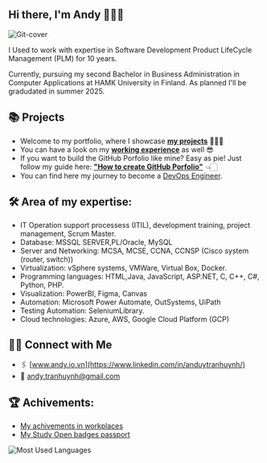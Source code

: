 ## Hi there, I'm **Andy** 🙋🏻‍♂️

<!--
**andylovecloud/andylovecloud** is a ✨ _special_ ✨ repository because its `README.md` (this file) appears on your GitHub profile.

Here are some ideas to get you started:

- 🔭 I’m currently working on ...
- 🌱 I’m currently learning ...
- 👯 I’m looking to collaborate on ...
- 🤔 I’m looking for help with ...
- 💬 Ask me about ...
- 📫 How to reach me: ...
- 😄 Pronouns: ...
- ⚡ Fun fact: ...
-->

![Git-cover](https://github.com/user-attachments/assets/2dbf412e-bfe2-4d9b-98db-2c6e561bad5e)



I Used to work with expertise in Software Development Product LifeCycle Management (PLM) for 10 years. 

Currently, pursuing my second Bachelor in Business Administration in Computer Applications at HAMK University in Finland. As planned I'll be gradudated in summer 2025.


## 📚 Projects

- Welcome to my portfolio, where I showcase [**my projects**](https://github.com/andylovecloud/Porfolio-guide) 🏋🏻‍♂️
- You can have a look on my [**working experience**](https://github.com/andylovecloud/Working-history-and-archivements) as well 😎
- If you want to build the GitHub Porfolio like mine? Easy as pie! Just follow my guide here: [**"How to create GitHub Porfolio"**](https://github.com/andylovecloud/How-to-Create-a-GitHub-Portfolio) 👈🏻
- You can find here my journey to become a [DevOps Engineer](https://github.com/andylovecloud/DevOps_engineer). 

## 🛠️ Area of my expertise: 
- IT Operation support processess (ITIL), development training, project management, Scrum Master.
- Database: MSSQL SERVER,PL/Oracle, MySQL
- Server and Networking: MCSA, MCSE, CCNA, CCNSP (Cisco system (router, switch))
- Virtualization: vSphere systems, VMWare, Virtual Box, Docker.
- Programming languages: HTML,Java, JavaScript, ASP.NET, C, C++, C#, Python, PHP.
- Visualization: PowerBI, Figma, Canvas
- Automation: Microsoft Power Automate, OutSystems, UiPath
- Testing Automation: SeleniumLibrary.
- Cloud technologies: Azure, AWS, Google Cloud Platform (GCP)

## 👋🏻 Connect with Me
- 🖇 [www.andy.io.vn](https://www.linkedin.com/in/anduytranhuynh/)
- 📧 andy.tranhuynh@gmail.com
  <!-- Hire me on Upwork -->


## 🏆 Achivements:
- [My achivements in workplaces](https://github.com/andylovecloud/Working-history-and-archivements)
- [My Study Open badges passport](https://openbadgepassport.com/app/profile/218294)


![Most Used Languages]([https://github-readme-stats-git-master-andys-projects-f1744a7d.vercel.app/api/top-langs/?username=andylovecloud&layout=compact)

